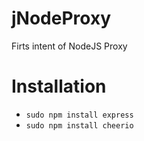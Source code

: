 # jNodeProxy
Firts intent of NodeJS Proxy

# Installation
* `sudo npm install express`
* `sudo npm install cheerio`
